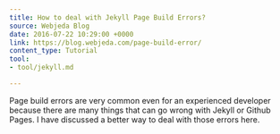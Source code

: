 ```yaml
---
title: How to deal with Jekyll Page Build Errors?
source: Webjeda Blog
date: 2016-07-22 10:29:00 +0000
link: https://blog.webjeda.com/page-build-error/
content_type: Tutorial
tool:
- tool/jekyll.md

---
```

Page build errors are very common even for an experienced developer because there are many things that can go wrong with Jekyll or Github Pages. I have discussed a better way to deal with those errors here.





